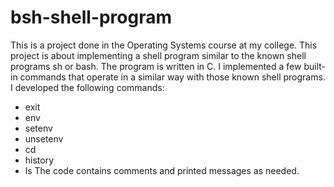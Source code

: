 # bsh-shell-program
This is a project done in the Operating Systems course at my college. This project is about implementing a shell program similar to the known shell programs sh or bash. The program is written in C. I implemented a few built-in commands that operate in a similar way with those known shell programs. I developed the following commands:
* exit
* env
* setenv
* unsetenv
* cd
* history
* ls
The code contains comments and printed messages as needed. 
